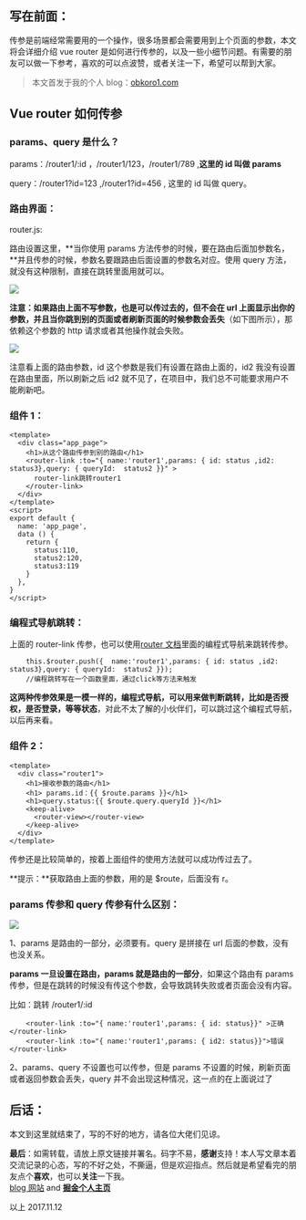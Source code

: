 ## 写在前面：

传参是前端经常需要用的一个操作，很多场景都会需要用到上个页面的参数，本文将会详细介绍 vue router 是如何进行传参的，以及一些小细节问题。有需要的朋友可以做一下参考，喜欢的可以点波赞，或者关注一下，希望可以帮到大家。

> 本文首发于我的个人 blog：[obkoro1.com](https://link.juejin.cn/?target=http%3A%2F%2Fobkoro1.com%2F "http://obkoro1.com/")

## Vue router 如何传参

### params、query 是什么？

params：/router1/:id ，/router1/123，/router1/789 ,**这里的 id 叫做 params**

query：/router1?id=123 ,/router1?id=456 , 这里的 id 叫做 query。

### 路由界面：

router.js:

路由设置这里，**当你使用 params 方法传参的时候，要在路由后面加参数名，**并且传参的时候，参数名要跟路由后面设置的参数名对应。使用 query 方法，就没有这种限制，直接在跳转里面用就可以。

![](https://p1-jj.byteimg.com/tos-cn-i-t2oaga2asx/gold-user-assets/2017/11/12/5a6149e063affb11b03b105c0b20a76c~tplv-t2oaga2asx-jj-mark:3024:0:0:0:q75.png)

**注意：**如果路由上面不写参数，也是可以传过去的，但不会在 url 上面显示出你的参数，并且当你跳到别的页面或者刷新页面的时候**参数会丢失**（如下图所示），那依赖这个参数的 http 请求或者其他操作就会失败。

![](https://p1-jj.byteimg.com/tos-cn-i-t2oaga2asx/gold-user-assets/2017/11/12/b26ef6ec935a56ee5ab1fe354b888178~tplv-t2oaga2asx-jj-mark:3024:0:0:0:q75.png)

注意看上面的路由参数，id 这个参数是我们有设置在路由上面的，id2 我没有设置在路由里面，所以刷新之后 id2 就不见了，在项目中，我们总不可能要求用户不能刷新吧。

### 组件 1：

```
<template>
  <div class="app_page">
    <h1>从这个路由传参到别的路由</h1>
    <router-link :to="{ name:'router1',params: { id: status ,id2: status3},query: { queryId:  status2 }}" >
      router-link跳转router1
    </router-link>
  </div>
</template>
<script>
export default {
  name: 'app_page',
  data () {
    return {
      status:110,
      status2:120,
      status3:119
    }
  },
}
</script>
```

### 编程式导航跳转：

上面的 router-link 传参，也可以使用[router 文档](https://link.juejin.cn/?target=https%3A%2F%2Frouter.vuejs.org%2Fzh-cn%2Fessentials%2Fnavigation.html "https://router.vuejs.org/zh-cn/essentials/navigation.html")里面的编程式导航来跳转传参。

```
    this.$router.push({  name:'router1',params: { id: status ,id2: status3},query: { queryId:  status2 }});
    //编程跳转写在一个函数里面，通过click等方法来触发
```

**这两种传参效果是一模一样的，编程式导航，可以用来做判断跳转，比如是否授权，是否登录，等等状态**，对此不太了解的小伙伴们，可以跳过这个编程式导航，以后再来看。

### 组件 2：

```
<template>
  <div class="router1">
    <h1>接收参数的路由</h1>
    <h1> params.id：{{ $route.params }}</h1>
    <h1>query.status:{{ $route.query.queryId }}</h1>
    <keep-alive>
      <router-view></router-view>
    </keep-alive>
  </div>
</template>
```

传参还是比较简单的，按着上面组件的使用方法就可以成功传过去了。

**提示：**获取路由上面的参数，用的是 $route，后面没有 r。

### params 传参和 query 传参有什么区别：

![](https://p1-jj.byteimg.com/tos-cn-i-t2oaga2asx/gold-user-assets/2017/11/12/5327acc0b3dcc403b4316ce00c808221~tplv-t2oaga2asx-jj-mark:3024:0:0:0:q75.png)

1、params 是路由的一部分，必须要有。query 是拼接在 url 后面的参数，没有也没关系。

**params 一旦设置在路由，params 就是路由的一部分**，如果这个路由有 params 传参，但是在跳转的时候没有传这个参数，会导致跳转失败或者页面会没有内容。

比如：跳转 /router1/:id

```
    <router-link :to="{ name:'router1',params: { id: status}}" >正确</router-link>
    <router-link :to="{ name:'router1',params: { id2: status}}">错误</router-link>
```

2、params、query 不设置也可以传参，但是 params 不设置的时候，刷新页面或者返回参数会丢失，query 并不会出现这种情况，这一点的在上面说过了

## 后话：

本文到这里就结束了，写的不好的地方，请各位大佬们见谅。

**最后**：如需转载，请放上原文链接并署名。码字不易，**感谢**支持！本人写文章本着交流记录的心态，写的不好之处，不撕逼，但是欢迎指点。然后就是希望看完的朋友点个**喜欢**，也可以**关注**一下我。\
[blog 网站](https://link.juejin.cn/?target=http%3A%2F%2Fobkoro1.com%2F "http://obkoro1.com/") and **[掘金个人主页](https://juejin.cn/user/78820536236951 "https://juejin.cn/user/78820536236951")**

以上 2017.11.12
